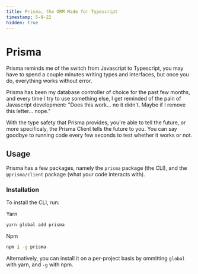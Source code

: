 ```yaml
---
title: Prisma, the ORM Made for Typescript
timestamp: 5-9-22
hidden: true
---
```


# Prisma

Prisma reminds me of the switch from Javascript to Typescript, you may have to
spend a couple minutes writing types and interfaces, but once you do, everything
works without error.

Prisma has been my database controller of choice for the past few months, and
every time I try to use something else, I get reminded of the pain of Javascript
development: "Does this work... no it didn't. Maybe if I remove this letter...
nope."

With the type safety that Prisma provides, you're able to tell the future, or
more specificaly, the Prisma Client tells the future to you. You can say goodbye
to running code every few seconds to test whether it works or not.

## Usage

Prisma has a few packages, namely the `prisma` package (the CLI), and the
`@prisma/client` package (what your code interacts with).

### Installation

To install the CLI, run:

Yarn

```bash
yarn global add prisma
```

Npm

```bash
npm i -g prisma
```

Alternatively, you can install it on a per-project basis by ommitting `global`
with yarn, and `-g` with npm.
